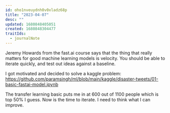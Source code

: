 ```yaml
---
id: oho1nveuydnh0v0xladz68p
title: "2023-04-07"
desc: ""
updated: 1680848405051
created: 1680848304477
traitIds:
  - journalNote
---
```


Jeremy Howards from the fast.ai course says that the thing that really matters for good
machine learning models is velocity. You should be able to iterate quickly, and test
out ideas against a baseline.

I got motivated and decided to solve a kaggle problem: https://github.com/paramsingh/ml/blob/main/kaggle/disaster-tweets/01-basic-fastai-model.ipynb

The transfer learning basic puts me in at 600 out of 1100 people which is top 50% I guess.
Now is the time to iterate. I need to think what I can improve.
